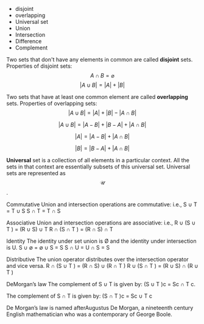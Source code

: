 - disjoint
- overlapping
- Universal set
- Union
- Intersection
- Difference
- Complement

Two sets that don't have any elements in common are called **disjoint** sets. Properties of disjoint sets:
$$A \cap B= \varnothing$$
$$|A \cup B| = |A| + |B|$$

Two sets that have at least one common element are called **overlapping** sets. Properties of overlapping sets:
$$|A \cup B| = |A| + |B| - |A \cap B|$$

$$|A \cup B| = |A-B| + |B-A| + |A \cap B|$$

$$|A| = |A-B| + |A \cap B|$$

$$|B| = |B-A| + |A \cap B|$$


__Universal__ set is a collection of all elements in a particular context. All the sets in that context are essentially subsets of this universal set. Universal sets are represented as $$\mathcal{U}$$.



Commutative Union and intersection operations are
commutative: i.e.,
S ∪ T = T ∪ S
S ∩ T = T ∩ S

Associative Union and intersection operations are
associative: i.e.,
R ∪ (S ∪ T ) = (R ∪ S) ∪ T
R ∩ (S ∩ T ) = (R ∩ S) ∩ T

Identity The identity under set union is Ø and
the identity under intersection is U.
S ∪ ∅ = ∅ ∪ S = S
S ∩ U = U ∩ S = S

Distributive The union operator distributes over
the intersection operator and vice versa.
R ∩ (S ∪ T ) = (R ∩ S) ∪ (R ∩ T )
R ∪ (S ∩ T ) = (R ∪ S) ∩ (R ∪ T )

DeMorgan’s law The complement of S ∪ T is given by:
(S ∪ T )c = Sc ∩ T c.

The complement of S ∩ T is given by:
(S ∩ T )c = Sc ∪ T c

De Morgan’s law is named afterAugustus De Morgan, a nineteenth century English mathematician who was a contemporary of George Boole.
